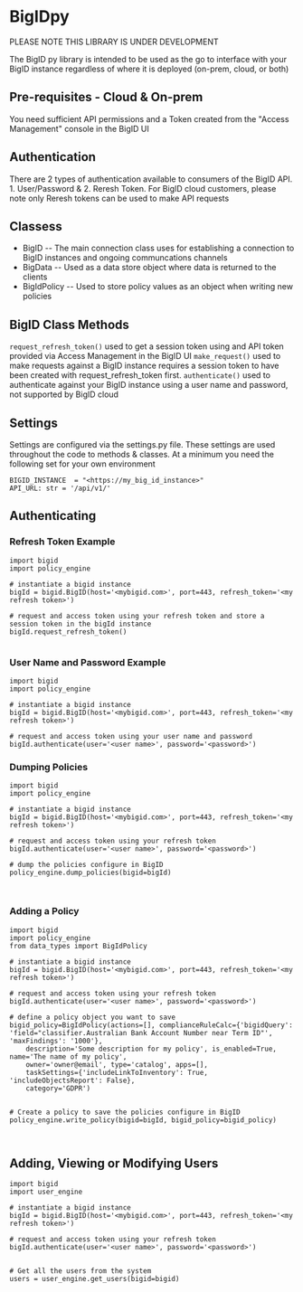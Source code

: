 # BigIDpy

PLEASE NOTE THIS LIBRARY IS UNDER DEVELOPMENT


The BigID py library is intended to be used as the go to interface with your BigID instance regardless of where it is deployed (on-prem, cloud, or both)

## Pre-requisites - Cloud & On-prem
You need sufficient API permissions and a Token created from the "Access Management" console in the BigID UI

## Authentication
There are 2 types of authentication available to consumers of the BigID API. 1. User/Password & 2. Reresh Token. For BigID cloud customers, please note only Reresh tokens can be used to make API requests

## Classess
- BigID
-- The main connection class uses for establishing a connection to BigID instances and ongoing communcations channels
- BigData -- Used as a data store object where data is returned to the clients
- BigIdPolicy -- Used to store policy values as an object when writing new policies

## BigID Class Methods
``` request_refresh_token() ``` used to get a session token using and API token provided via Access Management in the BigID UI
``` make_request() ``` used to make requests against a BigID instance requires a session token to have been created with request_refresh_token first.
``` authenticate() ``` used to authenticate against your BigID instance using a user name and password, not supported by BigID cloud

## Settings
Settings are configured via the settings.py file. These settings are used throughout the code to methods & classes. At a minimum you need the following set for your own environment
```
BIGID_INSTANCE  = "<https://my_big_id_instance>"
API_URL: str = '/api/v1/'
```

## Authenticating
### Refresh Token Example
``` 
import bigid
import policy_engine

# instantiate a bigid instance
bigId = bigid.BigID(host='<mybigid.com>', port=443, refresh_token='<my refresh token>')

# request and access token using your refresh token and store a session token in the bigId instance
bigId.request_refresh_token()


```

### User Name and Password Example
``` 
import bigid
import policy_engine

# instantiate a bigid instance
bigId = bigid.BigID(host='<mybigid.com>', port=443, refresh_token='<my refresh token>')

# request and access token using your user name and password
bigId.authenticate(user='<user name>', password='<password>')

```

### Dumping Policies

```
import bigid
import policy_engine

# instantiate a bigid instance
bigId = bigid.BigID(host='<mybigid.com>', port=443, refresh_token='<my refresh token>')

# request and access token using your refresh token
bigId.authenticate(user='<user name>', password='<password>')

# dump the policies configure in BigID
policy_engine.dump_policies(bigid=bigId)



```

### Adding a Policy

```
import bigid
import policy_engine
from data_types import BigIdPolicy

# instantiate a bigid instance
bigId = bigid.BigID(host='<mybigid.com>', port=443, refresh_token='<my refresh token>')

# request and access token using your refresh token
bigId.authenticate(user='<user name>', password='<password>')

# define a policy object you want to save
bigid_policy=BigIdPolicy(actions=[], complianceRuleCalc={'bigidQuery':    'field="classifier.Australian Bank Account Number near Term ID"', 'maxFindings': '1000'},
    description='Some description for my policy', is_enabled=True, name='The name of my policy',
    owner='owner@email', type='catalog', apps=[], 
    taskSettings={'includeLinkToInventory': True, 'includeObjectsReport': False},
    category='GDPR')


# Create a policy to save the policies configure in BigID
policy_engine.write_policy(bigid=bigId, bigid_policy=bigid_policy)



```

## Adding, Viewing or Modifying Users
```
import bigid
import user_engine

# instantiate a bigid instance
bigId = bigid.BigID(host='<mybigid.com>', port=443, refresh_token='<my refresh token>')

# request and access token using your refresh token
bigId.authenticate(user='<user name>', password='<password>')


# Get all the users from the system
users = user_engine.get_users(bigid=bigid)

```
